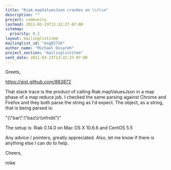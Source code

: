 ```yaml
---
title: "Riak.mapValuesJson crashes on \\r\\n"
description: ""
project: community
lastmod: 2011-03-23T13:32:27-07:00
sitemap:
  priority: 0.2
layout: mailinglistitem
mailinglist_id: "msg02716"
author_name: "Michael Ossareh"
project_section: "mailinglistitem"
sent_date: 2011-03-23T13:32:27-07:00
---
```



Greets,

https://gist.github.com/883872

That stack trace is the product of calling Riak.mapValuesJson in a map phase
of a map reduce job. I checked the same parsing against Chrome and Firefox
and they both parse the string as I'd expect. The object, as a string, that
is being parsed is:

"{\\"bar\\":\\"baz\\\\r\\\\nfrob\\"}"

The setup is: Riak 0.14.0 on Mac OS X 10.6.6 and CentOS 5.5


Any advice / pointers, greatly appreciated. Also, let me know if there is
anything else I can do to help.

Cheers,

mike
